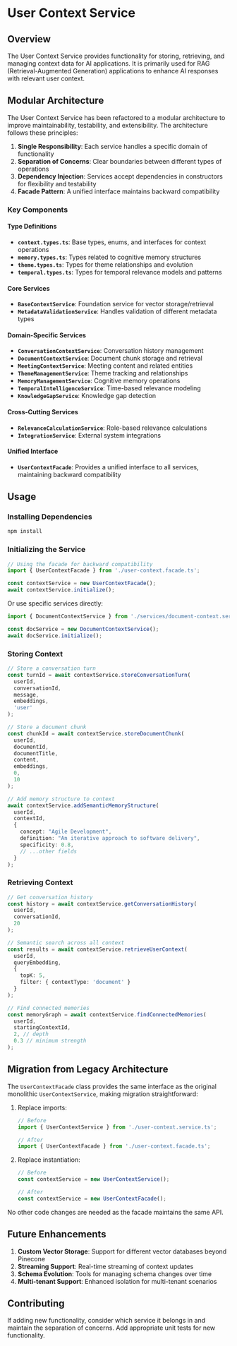 # User Context Service

## Overview

The User Context Service provides functionality for storing, retrieving, and managing context data for AI applications. It is primarily used for RAG (Retrieval-Augmented Generation) applications to enhance AI responses with relevant user context.

## Modular Architecture

The User Context Service has been refactored to a modular architecture to improve maintainability, testability, and extensibility. The architecture follows these principles:

1. **Single Responsibility**: Each service handles a specific domain of functionality
2. **Separation of Concerns**: Clear boundaries between different types of operations
3. **Dependency Injection**: Services accept dependencies in constructors for flexibility and testability
4. **Facade Pattern**: A unified interface maintains backward compatibility

### Key Components

#### Type Definitions

- **`context.types.ts`**: Base types, enums, and interfaces for context operations
- **`memory.types.ts`**: Types related to cognitive memory structures
- **`theme.types.ts`**: Types for theme relationships and evolution
- **`temporal.types.ts`**: Types for temporal relevance models and patterns

#### Core Services

- **`BaseContextService`**: Foundation service for vector storage/retrieval 
- **`MetadataValidationService`**: Handles validation of different metadata types

#### Domain-Specific Services

- **`ConversationContextService`**: Conversation history management
- **`DocumentContextService`**: Document chunk storage and retrieval
- **`MeetingContextService`**: Meeting content and related entities
- **`ThemeManagementService`**: Theme tracking and relationships
- **`MemoryManagementService`**: Cognitive memory operations
- **`TemporalIntelligenceService`**: Time-based relevance modeling
- **`KnowledgeGapService`**: Knowledge gap detection

#### Cross-Cutting Services

- **`RelevanceCalculationService`**: Role-based relevance calculations
- **`IntegrationService`**: External system integrations

#### Unified Interface

- **`UserContextFacade`**: Provides a unified interface to all services, maintaining backward compatibility

## Usage

### Installing Dependencies

```bash
npm install
```

### Initializing the Service

```typescript
// Using the facade for backward compatibility
import { UserContextFacade } from './user-context.facade.ts';

const contextService = new UserContextFacade();
await contextService.initialize();
```

Or use specific services directly:

```typescript
import { DocumentContextService } from './services/document-context.service.ts';

const docService = new DocumentContextService();
await docService.initialize();
```

### Storing Context

```typescript
// Store a conversation turn
const turnId = await contextService.storeConversationTurn(
  userId,
  conversationId,
  message,
  embeddings,
  'user'
);

// Store a document chunk
const chunkId = await contextService.storeDocumentChunk(
  userId,
  documentId,
  documentTitle,
  content,
  embeddings,
  0,
  10
);

// Add memory structure to context
await contextService.addSemanticMemoryStructure(
  userId,
  contextId,
  {
    concept: "Agile Development",
    definition: "An iterative approach to software delivery",
    specificity: 0.8,
    // ...other fields
  }
);
```

### Retrieving Context

```typescript
// Get conversation history
const history = await contextService.getConversationHistory(
  userId,
  conversationId,
  20
);

// Semantic search across all context
const results = await contextService.retrieveUserContext(
  userId,
  queryEmbedding,
  {
    topK: 5,
    filter: { contextType: 'document' }
  }
);

// Find connected memories
const memoryGraph = await contextService.findConnectedMemories(
  userId,
  startingContextId,
  2, // depth
  0.3 // minimum strength
);
```

## Migration from Legacy Architecture

The `UserContextFacade` class provides the same interface as the original monolithic `UserContextService`, making migration straightforward:

1. Replace imports:
   ```typescript
   // Before
   import { UserContextService } from './user-context.service.ts';
   
   // After
   import { UserContextFacade } from './user-context.facade.ts';
   ```

2. Replace instantiation:
   ```typescript
   // Before
   const contextService = new UserContextService();
   
   // After
   const contextService = new UserContextFacade();
   ```

No other code changes are needed as the facade maintains the same API.

## Future Enhancements

1. **Custom Vector Storage**: Support for different vector databases beyond Pinecone
2. **Streaming Support**: Real-time streaming of context updates
3. **Schema Evolution**: Tools for managing schema changes over time
4. **Multi-tenant Support**: Enhanced isolation for multi-tenant scenarios

## Contributing

If adding new functionality, consider which service it belongs in and maintain the separation of concerns. Add appropriate unit tests for new functionality.